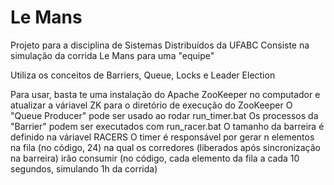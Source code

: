 # Le Mans
Projeto para a disciplina de Sistemas Distribuídos da UFABC
Consiste na simulação da corrida Le Mans para uma "equipe"

Utiliza os conceitos de Barriers, Queue, Locks e Leader Election

Para usar, basta te uma instalação do Apache ZooKeeper no computador e atualizar a váriavel ZK para o diretório de execução do ZooKeeper
O "Queue Producer" pode ser usado ao rodar run_timer.bat
Os processos da "Barrier" podem ser executados com run_racer.bat
O tamanho da barreira é definido na váriavel RACERS
O timer é responsável por gerar n elementos na fila (no código, 24) na qual os corredores (liberados após sincronização na barreira) irão consumir (no código, cada elemento da fila a cada 10 segundos, simulando 1h da corrida)
